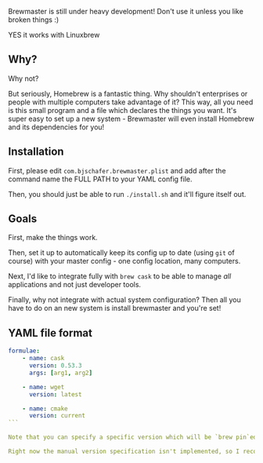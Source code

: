 Brewmaster is still under heavy development! Don't use it unless you like broken things :)

YES it works with Linuxbrew

Why?
----
Why not?

But seriously, Homebrew is a fantastic thing. Why shouldn't enterprises or people with multiple computers take advantage of it?  This way, all you need is this small program and a file which declares the things you want.  It's super easy to set up a new system - Brewmaster will even install Homebrew and its dependencies for you!

Installation
------------
First, please edit `com.bjschafer.brewmaster.plist` and add after the command name the FULL PATH to your YAML config file.

Then, you should just be able to run `./install.sh` and it'll figure itself out.

Goals
-----
First, make the things work.

Then, set it up to automatically keep its config up to date (using `git` of course) with your master config - one config location, many computers.

Next, I'd like to integrate fully with `brew cask` to be able to manage _all_ applications and not just developer tools.

Finally, why not integrate with actual system configuration?  Then all you have to do on an new system is install brewmaster and you're set!

YAML file format
----------------

````````yaml
formulae:
	- name: cask
	  version: 0.53.3
	  args: [arg1, arg2]

	- name: wget
	  version: latest

	- name: cmake
	  version: current
```

Note that you can specify a specific version which will be `brew pin`ed, `latest` which always installs the latest version available, or `current`, which `brew pin`s whichever version is available currently.

Right now the manual version specification isn't implemented, so I recommend using `current`.